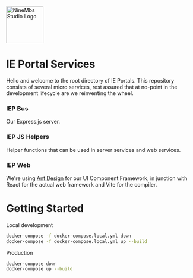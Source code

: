 
<img src="https://bhoyxrelzzohrygasyjt.supabase.co/storage/v1/object/public/public/logo.png" alt="NineMbs Studio Logo" width="100"/>


# IE Portal Services

Hello and welcome to the root directory of IE Portals. This repository consists of several micro services, rest assured that at no-point in the development lifecycle are we reinventing the wheel. 

### IEP Bus

Our Express.js server.

### IEP JS Helpers

Helper functions that can be used in server services and web services.

### IEP Web

We're using [Ant Design](https://ant.design/) for our UI Component Framework, in junction with React for the actual web framework and Vite for the compiler.

# Getting Started

Local development 

```sh
docker-compose -f docker-compose.local.yml down
docker-compose -f docker-compose.local.yml up --build
```

Production 

```sh
docker-compose down
docker-compose up --build
```